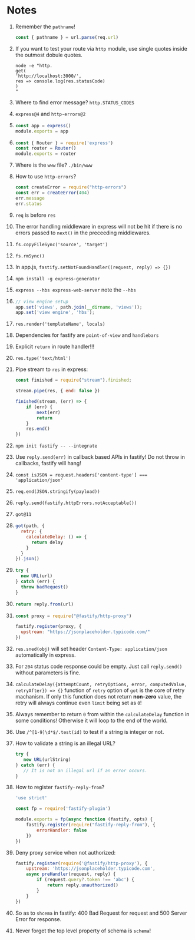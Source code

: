 # Notes

1. Remember the `pathname`!
   ```javascript
   const { pathname } = url.parse(req.url)
   ```

2. If you want to test your route via `http` module, use single quotes inside the outmost dobule quotes.
   ```
   node -e "http.
   get(
   'http://localhost:3000/',
   res => console.log(res.statusCode)
   )
   "
   ```

3. Where to find error message?
   `http.STATUS_CODES`

4. `express@4` and `http-errors@2`

5. 
   ```javascript
   const app = express()
   module.exports = app
   ```
6. 
   ```javascript
   const { Router } = require('express')
   const router = Router()
   module.exports = router
   ```

7. Where is the `www` file?
   `./bin/www`

8. How to use `http-errors`?

   ```javascript
   const createError = require("http-errors")
   const err = createError(404)
   err.message
   err.status
   ```

9. `req` is before `res`

10. The error handling middleware in express will not be hit if there is no errors passed to `next()` in the preceeding middlewares.

11. `fs.copyFileSync('source', 'target')`

12. `fs.rmSync()`

13. In app.js, `fastify.setNotFoundHandler((request, reply) => {})`

14. `npm install -g express-generator`

15. `express --hbs express-web-server` note the `--hbs`

16. 
    ```javascript
    // view engine setup
    app.set('views', path.join(__dirname, 'views'));
    app.set('view engine', 'hbs');
    ```

17. `res.render('templateName', locals)`

18. Dependencies for fastify are `point-of-view` and `handlebars`

19. Explicit `return` in route handler!!!

20. `res.type('text/html')`

21. Pipe stream to `res` in express:
    ```javascript
    const finished = require("stream").finished;

    stream.pipe(res, { end: false })

    finished(stream, (err) => {
        if (err) {
            next(err)
            return
        }
        res.end()
    })
    ```

22. `npm init fastify -- --integrate`

23. Use `reply.send(err)` in callback based APIs in fastify! Do not throw in callbacks, fastify will hang!

24. `const isJSON = request.headers['content-type'] === 'application/json'`

25. `req.end(JSON.stringify(payload))`

26. `reply.send(fastify.httpErrors.notAcceptable())`

27. `got@11`

28. 
    ```javascript
    got(path, {
      retry: {
        calculateDelay: () => {
          return delay
        }
      }
    }).json()
    ```
29. 
    ```javascript
    try {
      new URL(url)
    } catch (err) {
      throw badRequest()
    }
    ```
   
30. ```javascript
    return reply.from(url)
    ```

31. 
    ```javascript
    const proxy = require("@fastify/http-proxy")

    fastify.register(proxy, {
      upstream: "https://jsonplaceholder.typicode.com/"
    })
    ```

32. `res.sned(obj)` will set header `Content-Type: application/json` automatically in express.

33. For `204` status code response could be empty. Just call `reply.send()` without parameters is fine.

34. `calculateDelay({attemptCount, retryOptions, error, computedValue, retryAfter}) => {}` function of `retry` option of `got` is the core of retry machanism. If only this function does not return **non-zero** value, the retry will always continue even `limit` being set as `0`!

35. Always remember to return `0` from within the `calculateDelay` function in some conditions! Otherwise it will loop to the end of the world.

36. Use `/^[1-9]\d*$/.test(id)` to test if a string is integer or not.

37. How to validate a string is an illegal URL?

    ```javascript
    try {
       new URL(urlString)
    } catch (err) {
       // It is not an illegal url if an error occurs.
    }
    ```

38. How to register `fastify-reply-from`?

    ```javascript
    'use strict'

    const fp = require('fastify-plugin')
    
    module.exports = fp(async function (fastify, opts) {
        fastify.register(require("fastify-reply-from"), {
            errorHandler: false
        })
    })
    ```
39. Deny proxy service when not authorized:

    ```javascript
    fastify.register(require('@fastify/http-proxy'), {
        upstream: 'https://jsonplaceholder.typicode.com',
        async preHandler(request, reply) {
            if (request.query?.token !== 'abc') {
                return reply.unauthorized()
            }
        }
    })
    ```

40. So as to `shcema` in fastify:
    400 Bad Request for request and 500 Server Error for response.

41. Never forget the top level property of schema is `schema`!